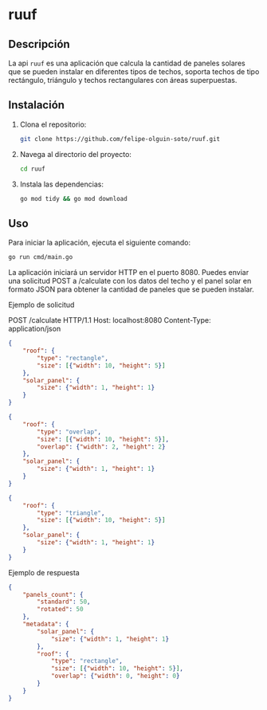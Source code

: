 # ruuf

## Descripción

La api `ruuf` es una aplicación que calcula la cantidad de paneles solares que se pueden instalar en diferentes tipos de techos, soporta techos de tipo rectángulo, triángulo y techos rectangulares con áreas superpuestas.

## Instalación

1. Clona el repositorio:
    ```sh
    git clone https://github.com/felipe-olguin-soto/ruuf.git
    ```
2. Navega al directorio del proyecto:
    ```sh
    cd ruuf
    ```
3. Instala las dependencias:
    ```sh
    go mod tidy && go mod download
    ```

## Uso

Para iniciar la aplicación, ejecuta el siguiente comando:
```sh
go run cmd/main.go
```

La aplicación iniciará un servidor HTTP en el puerto 8080. Puedes enviar una solicitud POST a /calculate con los datos del techo y el panel solar en formato JSON para obtener la cantidad de paneles que se pueden instalar.

Ejemplo de solicitud

POST /calculate HTTP/1.1
Host: localhost:8080
Content-Type: application/json

```json
{
    "roof": {
        "type": "rectangle",
        "size": [{"width": 10, "height": 5}]
    },
    "solar_panel": {
        "size": {"width": 1, "height": 1}
    }
}
```

```json
{
    "roof": {
        "type": "overlap",
        "size": [{"width": 10, "height": 5}],
        "overlap": {"width": 2, "height": 2}
    },
    "solar_panel": {
        "size": {"width": 1, "height": 1}
    }
}
```

```json
{
    "roof": {
        "type": "triangle",
        "size": [{"width": 10, "height": 5}]
    },
    "solar_panel": {
        "size": {"width": 1, "height": 1}
    }
}
```

Ejemplo de respuesta
```json
{
    "panels_count": {
        "standard": 50,
        "rotated": 50
    },
    "metadata": {
        "solar_panel": {
            "size": {"width": 1, "height": 1}
        },
        "roof": {
            "type": "rectangle",
            "size": [{"width": 10, "height": 5}],
            "overlap": {"width": 0, "height": 0}
        }
    }
}
```
